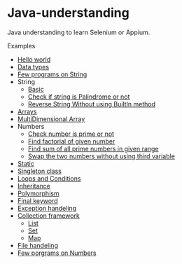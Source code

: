 # Java-understanding
Java understanding to learn Selenium or Appium.


Examples

* [Hello world](https://github.com/SagarBobade/Java-understanding/blob/master/src/general/HelloWorld.java)
* [Data types](https://github.com/SagarBobade/Java-understanding/blob/master/src/general/DataTypes.java)
* [Few programs on String](https://github.com/SagarBobade/Java-understanding/tree/master/src/strings)
* String
  * [Basic](https://github.com/SagarBobade/Java-understanding/blob/master/src/general/StringExamples.java)
  * [Check if string is Palindrome or not](https://github.com/SagarBobade/Java-understanding/blob/master/src/strings/CheckIfPalindromeString.java)
  * [Reverse String Without using BuiltIn method](https://github.com/SagarBobade/Java-understanding/blob/master/src/strings/ReverseStringWithoutBuiltIn.java)
* [Arrays](https://github.com/SagarBobade/Java-understanding/blob/master/src/general/ArraysExample.java)
* [MultiDimensional Array](https://github.com/SagarBobade/Java-understanding/blob/master/src/general/MultidimensionalArray.java)
* Numbers
  * [Check number is prime or not](https://github.com/SagarBobade/Java-understanding/blob/master/src/numbers/CheckNumberIsPrimeOrNot.java)
  * [Find factorial of given number](https://github.com/SagarBobade/Java-understanding/blob/master/src/numbers/FactorialOfGivenNumber.java)
  * [Find sum of all prime numbers in given range](https://github.com/SagarBobade/Java-understanding/blob/master/src/numbers/SumOfAllPrimeNumbersInGivenRange.java)
  * [Swap the two numbers without using third variable](https://github.com/SagarBobade/Java-understanding/blob/master/src/numbers/SwapWithoutVariable.java)
* [Static](https://github.com/SagarBobade/Java-understanding/blob/master/src/general/StaticInJava.java)
* [Singleton class](https://github.com/SagarBobade/Java-understanding/blob/master/src/general/SingletonClass.java)
* [Loops and Conditions](https://github.com/SagarBobade/Java-understanding/blob/master/src/general/LoopsAndConditions.java)
* [Inheritance](https://github.com/SagarBobade/Java-understanding/blob/master/src/general/Inheritance.java)
* [Polymorphism](https://github.com/SagarBobade/Java-understanding/blob/master/src/general/Polymorphism.java)
* [Final keyword](https://github.com/SagarBobade/Java-understanding/blob/master/src/general/FinalKeyword.java)
* [Exception handeling](https://github.com/SagarBobade/Java-understanding/blob/master/src/general/ExceptionHandeling.java)
* [Collection framework](https://github.com/SagarBobade/Java-understanding/tree/master/src/collectionFramework)
   * [List](https://github.com/SagarBobade/Java-understanding/blob/master/src/collectionFramework/ListExample.java)
   * [Set](https://github.com/SagarBobade/Java-understanding/blob/master/src/collectionFramework/SetExample.java)
   * [Map](https://github.com/SagarBobade/Java-understanding/blob/master/src/collectionFramework/MapExample.java)
* [File handeling](https://github.com/SagarBobade/Java-understanding/blob/master/src/general/TextFileOperations.java) 
* [Few porgrams on Numbers](https://github.com/SagarBobade/Java-understanding/tree/master/src/numbers)
